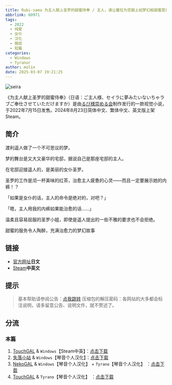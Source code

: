 ```yaml
---
title: Rubi-sama 为主人献上圣罗的甜蜜侍奉 / 主人，请让塞拉为您献上如梦幻般甜蜜恩爱的侍奉吧 / ご主人様、セイラに夢みたいないちゃラブご奉仕させていただけますか
abbrlink: 60971
tags:
  - 2022
  - 纯爱
  - 女仆
  - 汉化
  - 萌拔
  - 短篇
categories:
  - Windows
  - Tyranor
author: molin
date: 2025-03-07 19:21:25
---
```



![seira](https://static.saop.cc/vns/img/seira.webp)

《为主人献上圣罗的甜蜜侍奉》（日语：ご主人様、セイラに夢みたいないちゃラブご奉仕させていただけますか）是由[るび様崇める会](https://rubisama.com/)制作发行的一款视觉小说，于2022年7月15日发售。2024年8月23日简体中文、繁体中文、英文版上架Steam。 
<!-- more -->

## 简介

渡利遥人做了一个不可思议的梦。

梦的舞台是又大又豪华的宅邸，据说自己是那座宅邸的主人。

在宅邸迎接遥人的，是美丽的女仆圣罗。

圣罗的工作是沏一杯美味的红茶，治愈主人疲惫的心灵——而且一定要展示她的内裤！？

「如果是女仆的话，主人的命令是绝对的，对吧？」

「嗯，主人用我的内裤如果能治愈的话……」

温柔且容易屈服的圣罗小姐，即使是遥人提出的一些不雅的要求也不会拒绝。

甜蜜的服务令人陶醉，充满治愈力的梦幻故事

## 链接

- [官方网址](https://rubisama.com/seira/)**日文**
- [Steam](https://store.steampowered.com/app/2986260)**中英文**

## 提示

> 基本帮助请参阅公告：[点我跳转](/p/announcement/)
> 压缩包的解压密码：各网站的大多都会标注说明，请多留意公告、说明文件，就不赘述了。

## 分流

### 本篇

1. [TouchGAL](https://www.touchgal.io/) & `Windows`【Steam中英】：[点击下载](https://www.touchgal.io/c5e60d1a)
2. [失落小站](https://www.shinnku.com/) & `Windows`【琴音个人汉化】：[点击下载](https://www.shinnku.com/search?q=%E4%B8%BA%E4%B8%BB%E4%BA%BA%E7%8C%AE%E4%B8%8A%E5%9C%A3%E7%BD%97%E7%9A%84%E7%94%9C%E8%9C%9C%E4%BE%8D%E5%A5%89)
3. [NekoGAL](https://www.nekogal.com) & `Windows`【琴音个人汉化】 + `Tyrano`【琴音个人汉化】 ：[点击下载](https://www.nekogal.com/archives/361)
4. [TouchGAL](https://www.touchgal.io/) & `Tyrano`【琴音个人汉化】 ：[点击下载](https://www.touchgal.io/c5e60d1a)





